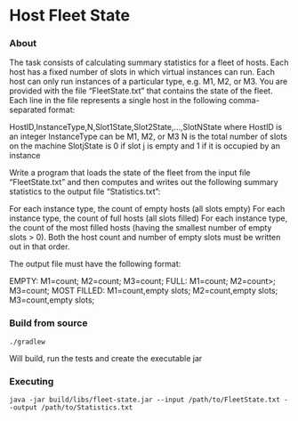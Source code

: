 # Host Fleet State

### About
The task consists of calculating summary statistics for a fleet of hosts. Each host has a fixed number of slots in which virtual instances can run. Each host can only run instances of a particular type, e.g. M1, M2, or M3. You are provided with the file “FleetState.txt” that contains the state of the fleet. Each line in the file represents a single host in the following comma-separated format:

HostID,InstanceType,N,Slot1State,Slot2State,…,SlotNState
where
HostID is an integer
InstanceType can be M1, M2, or M3
N is the total number of slots on the machine
SlotjState is 0 if slot j is empty and 1 if it is occupied by an instance
 
Write a program that loads the state of the fleet from the input file “FleetState.txt” and then computes and writes out the following summary statistics to the output file “Statistics.txt”:
 
For each instance type, the count of empty hosts (all slots empty)
For each instance type, the count of full hosts (all slots filled)
For each instance type, the count of the most filled hosts (having the smallest number of empty slots > 0). Both the host count and number of empty slots must be written out in that order.
 
The output file must have the following format:
 
EMPTY: M1=count; M2=count; M3=count;
FULL: M1=count; M2=count>; M3=count;
MOST FILLED: M1=count,empty slots; M2=count,empty slots; M3=count,empty slots;

### Build from source
```
./gradlew 
```
Will build, run the tests and create the executable jar

### Executing
```
java -jar build/libs/fleet-state.jar --input /path/to/FleetState.txt --output /path/to/Statistics.txt
```
